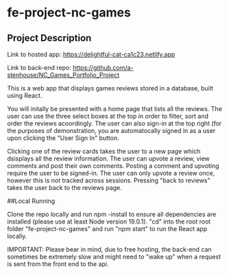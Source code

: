 # fe-project-nc-games

## Project Description

Link to hosted app: https://delightful-cat-ca1c23.netlify.app

Link to back-end repo: https://github.com/a-stenhouse/NC_Games_Portfolio_Project

This is a web app that displays games reviews stored in a database, built using React. 

You will initally be presented with a home page that lists all the reviews. The user can use the three select boxes at the top in order to filter, sort and order the reviews acoordingly. The user can also sign-in at the top right (for the purposes of demonstration, you are automatocally signed in as a user upon clicking the "User Sign In" button.

Clicking one of the review cards takes the user to a new page which dsisplays all the review information. The user can upvote a review, view comments and post their own comments. Posting a comment and upvoting require the user to be signed-in. The user can only upvote a review once, however this is not tracked across sessions. Pressing "back to reviews" takes the user back to the reviews page.

##Local Running

Clone the repo locally and run npm -install to ensure all dependencies are installed (please use at least Node version 19.0.1). "cd" into the root root folder "fe-project-nc-games" and run "npm start" to run the React app locally.

IMPORTANT: Please bear in mind, due to free hosting, the back-end can sometimes be extremely slow and might need to "wake up" when a request is sent from the front end to the api. 
